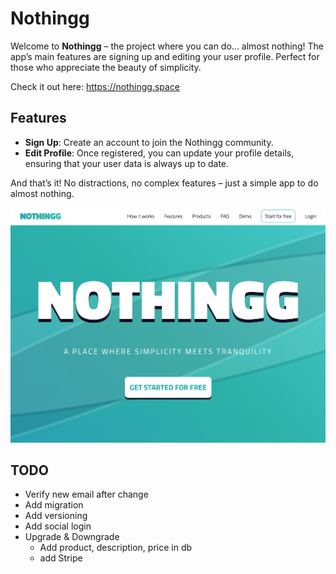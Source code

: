 # Nothingg

Welcome to **Nothingg** – the project where you can do... almost nothing! The app’s main features are signing up and editing your user profile. Perfect for those who appreciate the beauty of simplicity.

Check it out here: <a href="https://nothingg.space" target="_blank">https://nothingg.space</a>

## Features

- **Sign Up**: Create an account to join the Nothingg community.
- **Edit Profile**: Once registered, you can update your profile details, ensuring that your user data is always up to date.

And that’s it! No distractions, no complex features – just a simple app to do almost nothing.

![Screenshot of Nothingg](images/preview.png)

## TODO

- Verify new email after change
- Add migration
- Add versioning
- Add social login
- Upgrade & Downgrade
  - Add product, description, price in db
  - add Stripe
